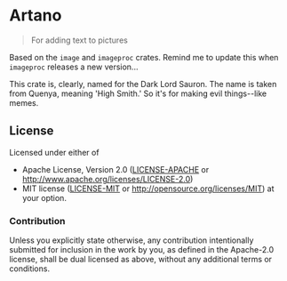 # Artano

> For adding text to pictures

Based on the `image` and `imageproc` crates. Remind me to update this when `imageproc` releases a new version...

This crate is, clearly, named for the Dark Lord Sauron. The name is taken from Quenya, meaning 'High Smith.' So it's for making evil things--like memes.

## License

Licensed under either of
 * Apache License, Version 2.0 ([LICENSE-APACHE](LICENSE-APACHE) or http://www.apache.org/licenses/LICENSE-2.0)
 * MIT license ([LICENSE-MIT](LICENSE-MIT) or http://opensource.org/licenses/MIT)
at your option.

### Contribution

Unless you explicitly state otherwise, any contribution intentionally submitted
for inclusion in the work by you, as defined in the Apache-2.0 license, shall be dual licensed as above, without any
additional terms or conditions.

[LICENSE-APACHE]: https://github.com/archer884/artano/blob/master/LICENSE-MIT
[LICENSE-MIT]: https://github.com/archer884/artano/blob/master/LICENSE-APACHE
